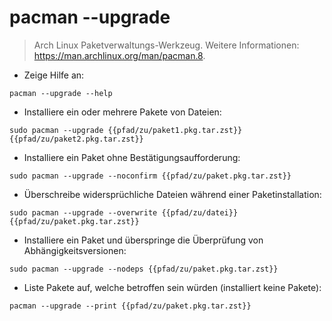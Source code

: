 # pacman --upgrade

> Arch Linux Paketverwaltungs-Werkzeug.
> Weitere Informationen: <https://man.archlinux.org/man/pacman.8>.

- Zeige Hilfe an:

`pacman --upgrade --help`

- Installiere ein oder mehrere Pakete von Dateien:

`sudo pacman --upgrade {{pfad/zu/paket1.pkg.tar.zst}} {{pfad/zu/paket2.pkg.tar.zst}}`

- Installiere ein Paket ohne Bestätigungsaufforderung:

`sudo pacman --upgrade --noconfirm {{pfad/zu/paket.pkg.tar.zst}}`

- Überschreibe widersprüchliche Dateien während einer Paketinstallation:

`sudo pacman --upgrade --overwrite {{pfad/zu/datei}} {{pfad/zu/paket.pkg.tar.zst}}`

- Installiere ein Paket und überspringe die Überprüfung von Abhängigkeitsversionen:

`sudo pacman --upgrade --nodeps {{pfad/zu/paket.pkg.tar.zst}}`

- Liste Pakete auf, welche betroffen sein würden (installiert keine Pakete):

`pacman --upgrade --print {{pfad/zu/paket.pkg.tar.zst}}`
